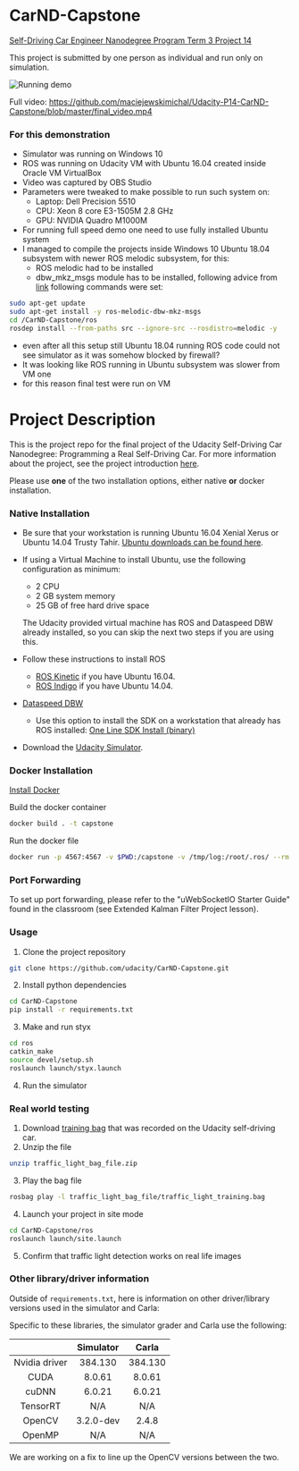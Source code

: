 # CarND-Capstone

[Self-Driving Car Engineer Nanodegree Program Term 3 Project 14](https://eu.udacity.com/course/self-driving-car-engineer-nanodegree--nd013)

This project is submitted by one person as individual and run only on simulation.

![Running demo](https://github.com/maciejewskimichal/Udacity-P14-CarND-Capstone/blob/master/final_video.gif)

Full video:
https://github.com/maciejewskimichal/Udacity-P14-CarND-Capstone/blob/master/final_video.mp4


### For this demonstration
* Simulator was running on Windows 10
* ROS was running on Udacity VM with Ubuntu 16.04 created inside Oracle VM VirtualBox
* Video was captured by OBS Studio
* Parameters were tweaked to make possible to run such system on: 
  * Laptop: Dell Precision 5510 
  * CPU: Xeon 8 core E3-1505M 2.8 GHz
  * GPU: NVIDIA Quadro M1000M
* For running full speed demo one need to use fully installed Ubuntu system
* I managed to compile the projects inside Windows 10 Ubuntu 18.04 subsystem with newer ROS melodic subsystem, for this:
  * ROS melodic had to be installed
  * dbw_mkz_msgs module has to be installed, following advice from [link](https://github.com/Praveenraj49/CarND-Capstone/blob/master/README.md) following commands were set:
  
```sh 
sudo apt-get update
sudo apt-get install -y ros-melodic-dbw-mkz-msgs
cd /CarND-Capstone/ros
rosdep install --from-paths src --ignore-src --rosdistro=melodic -y
```
  * even after all this setup still Ubuntu 18.04 running ROS code could not see simulator as it was somehow blocked by firewall?
  * It was looking like ROS running in Ubuntu subsystem was slower from VM one
  * for this reason final test were run on VM

# Project Description

This is the project repo for the final project of the Udacity Self-Driving Car Nanodegree: Programming a Real Self-Driving Car. For more information about the project, see the project introduction [here](https://classroom.udacity.com/nanodegrees/nd013/parts/6047fe34-d93c-4f50-8336-b70ef10cb4b2/modules/e1a23b06-329a-4684-a717-ad476f0d8dff/lessons/462c933d-9f24-42d3-8bdc-a08a5fc866e4/concepts/5ab4b122-83e6-436d-850f-9f4d26627fd9).


Please use **one** of the two installation options, either native **or** docker installation.

### Native Installation

* Be sure that your workstation is running Ubuntu 16.04 Xenial Xerus or Ubuntu 14.04 Trusty Tahir. [Ubuntu downloads can be found here](https://www.ubuntu.com/download/desktop).
* If using a Virtual Machine to install Ubuntu, use the following configuration as minimum:
  * 2 CPU
  * 2 GB system memory
  * 25 GB of free hard drive space

  The Udacity provided virtual machine has ROS and Dataspeed DBW already installed, so you can skip the next two steps if you are using this.

* Follow these instructions to install ROS
  * [ROS Kinetic](http://wiki.ros.org/kinetic/Installation/Ubuntu) if you have Ubuntu 16.04.
  * [ROS Indigo](http://wiki.ros.org/indigo/Installation/Ubuntu) if you have Ubuntu 14.04.
* [Dataspeed DBW](https://bitbucket.org/DataspeedInc/dbw_mkz_ros)
  * Use this option to install the SDK on a workstation that already has ROS installed: [One Line SDK Install (binary)](https://bitbucket.org/DataspeedInc/dbw_mkz_ros/src/81e63fcc335d7b64139d7482017d6a97b405e250/ROS_SETUP.md?fileviewer=file-view-default)
* Download the [Udacity Simulator](https://github.com/udacity/CarND-Capstone/releases).

### Docker Installation
[Install Docker](https://docs.docker.com/engine/installation/)

Build the docker container
```bash
docker build . -t capstone
```

Run the docker file
```bash
docker run -p 4567:4567 -v $PWD:/capstone -v /tmp/log:/root/.ros/ --rm -it capstone
```

### Port Forwarding
To set up port forwarding, please refer to the "uWebSocketIO Starter Guide" found in the classroom (see Extended Kalman Filter Project lesson).

### Usage

1. Clone the project repository
```bash
git clone https://github.com/udacity/CarND-Capstone.git
```

2. Install python dependencies
```bash
cd CarND-Capstone
pip install -r requirements.txt
```
3. Make and run styx
```bash
cd ros
catkin_make
source devel/setup.sh
roslaunch launch/styx.launch
```
4. Run the simulator

### Real world testing
1. Download [training bag](https://s3-us-west-1.amazonaws.com/udacity-selfdrivingcar/traffic_light_bag_file.zip) that was recorded on the Udacity self-driving car.
2. Unzip the file
```bash
unzip traffic_light_bag_file.zip
```
3. Play the bag file
```bash
rosbag play -l traffic_light_bag_file/traffic_light_training.bag
```
4. Launch your project in site mode
```bash
cd CarND-Capstone/ros
roslaunch launch/site.launch
```
5. Confirm that traffic light detection works on real life images

### Other library/driver information
Outside of `requirements.txt`, here is information on other driver/library versions used in the simulator and Carla:

Specific to these libraries, the simulator grader and Carla use the following:

|        | Simulator | Carla  |
| :-----------: |:-------------:| :-----:|
| Nvidia driver | 384.130 | 384.130 |
| CUDA | 8.0.61 | 8.0.61 |
| cuDNN | 6.0.21 | 6.0.21 |
| TensorRT | N/A | N/A |
| OpenCV | 3.2.0-dev | 2.4.8 |
| OpenMP | N/A | N/A |

We are working on a fix to line up the OpenCV versions between the two.

